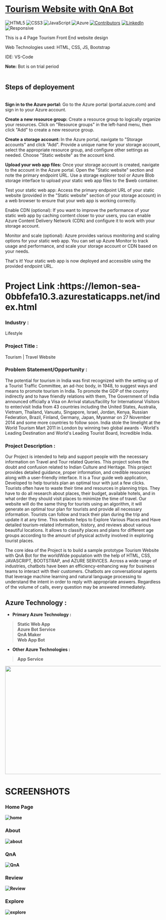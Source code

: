 # <a href="https://lemon-sea-0bbfefa10.3.azurestaticapps.net/index.html">Tourism Website with QnA Bot</a>

![HTML5](https://img.shields.io/badge/html5-%23E34F26.svg?style=for-the-badge&logo=html5&logoColor=white)
![CSS3](https://img.shields.io/badge/css3-%231572B6.svg?style=for-the-badge&logo=css3&logoColor=white)
![JavaScript](https://img.shields.io/badge/javascript-%23323330.svg?style=for-the-badge&logo=javascript&logoColor=%23F7DF1E)
![Azure](https://img.shields.io/badge/Microsoft_Azure-0089D6?style=for-the-badge&logo=microsoft-azure&logoColor=white)
[![Contributors](https://img.shields.io/github/contributors/sn2606/TravelLog.svg?style=for-the-badge)](https://github.com/Akanksha-Verma31/Tourism-Website/graphs/contributors)
[![LinkedIn](https://img.shields.io/badge/-LinkedIn-black.svg?style=for-the-badge&logo=linkedin&colorB=555)](https://www.linkedin.com/in/akanksha-verma31/)
![Responsive](https://img.shields.io/badge/Responsive-100%25-red)

This is a 4 Page Tourism Front End website design

Web Technologies used: HTML, CSS, JS, Bootstrap

IDE: VS-Code

<b>Note:</b> Bot is on trial period
<br><br>

<h2><b> Steps of deployement</b></h2> <br>
<b>Sign in to the Azure portal:</b> Go to the Azure portal (portal.azure.com) and sign in to your Azure account.

<b>Create a new resource group:</b> Create a resource group to logically organize your resources. Click on "Resource groups" in the left-hand menu, then click "Add" to create a new resource group.

<b>Create a storage account: </b> In the Azure portal, navigate to "Storage accounts" and click "Add". Provide a unique name for your storage account, select the appropriate resource group, and configure other settings as needed. Choose "Static website" as the account kind.

<b>Upload your web app files:</b> Once your storage account is created, navigate to the account in the Azure portal. Open the "Static website" section and note the primary endpoint URL. Use a storage explorer tool or Azure Blob storage interface to upload your static web app files to the $web container.

Test your static web app: Access the primary endpoint URL of your static website (provided in the "Static website" section of your storage account) in a web browser to ensure that your web app is working correctly.

Enable CDN (optional): If you want to improve the performance of your static web app by caching content closer to your users, you can enable Azure Content Delivery Network (CDN) and configure it to work with your storage account.

Monitor and scale (optional): Azure provides various monitoring and scaling options for your static web app. You can set up Azure Monitor to track usage and performance, and scale your storage account or CDN based on your needs.

That's it! Your static web app is now deployed and accessible using the provided endpoint URL.

<h1><b>Project Link :https://lemon-sea-0bbfefa10.3.azurestaticapps.net/index.html </b></h1>



### Industry :
Lifestyle


### Project Title :
Tourism | Travel Website


### Problem Statement/Opportunity :
The potential for tourism in India was first recognized with the setting up of a Tourist Traffic Committee, an ad-hoc body, in 1948, to suggest ways and means to promote tourism in India. To promote the GDP of the country indirectly and to have friendly relations with them, The Government of India announced officially a Visa on Arrival status/facility for International Visitors to enter/visit India from 43 countries including the United States, Australia, Vietnam, Thailand, Vanuatu, Singapore, Israel, Jordan, Kenya, Russian Federation, Brazil, Finland, Germany, Japan, Myanmar on 27 November 2014 and some more countries to follow soon. India stole the limelight at the World Tourism Mart 2011 in London by winning two global awards - World's Leading Destination and World's Leading Tourist Board, Incredible India. 

### Project Description :
Our Project is intended to help and support people with the necessary information on Travel and Tour related Queries. This project solves the doubt and confusion related to Indian Culture and Heritage. This project provides detailed guidance, proper information, and credible resources along with a user-friendly interface. It is a Tour guide web application, Developed to help tourists plan an optimal tour with just a few clicks. Tourists often have to waste their time and resources in planning trips. They have to do all research about places, their budget, available hotels, and in what order they should visit places to minimize the time of travel. Our website will do the same thing for tourists using an algorithm, it will generate an optimal tour plan for tourists and provide all necessary information. Tourists can follow and track their plan during the trip and update it at any time. This website helps to Explore Various Places and Have detailed tourism-related information, history, and reviews about various beautiful locations. It allows to classify places and plans for different age groups according to the amount of physical activity involved in exploring tourist places.

The core idea of the Project is to build a sample prototype Tourism Website with QnA Bot for the worldWide population with the help of HTML, CSS, JAVASCRIPT, BOOTSTRAP, and AZURE SERVICES. Across a wide range of industries, chatbots have been an efficiency-enhancing way for business teams to interact with their customers. Chatbots are conversational agents that leverage machine learning and natural language processing to understand the intent in order to reply with appropriate answers.  Regardless of the volume of calls, every question may be answered immediately.


## Azure Technology :

- <b>Primary Azure Technology :<b><br>
>Static Web App<br>
 >Azure Bot Service<br>
 >QnA Maker<br>
>Web App Bot<br>


- Other Azure Technologies :<br>
>App Service<br>


<a href="https://futurereadytalent.in/"><p align= "center"><img src="https://github.com/Akanksha-Verma31/Tourism-Website/blob/main/images/FRT.jpeg" width="700" height= "350"></p></a>  

 # SCREENSHOTS

### Home Page

![home](https://github.com/0523Nishant/Tour_site/blob/main/images/home.png)
 
### About

![about](https://github.com/0523Nishant/Tour_site/blob/main/images/about.png)

### QnA

![QnA](https://github.com/0523Nishant/Tour_site/blob/main/images/tourbot.png)

### Review

![Review](https://github.com/0523Nishant/Tour_site/blob/main/images/review.png)

### Explore

![explore](https://github.com/0523Nishant/Tour_site/blob/main/images/explore.png)

